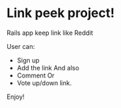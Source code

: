 # Link peek project!
Rails app keep link like Reddit

User can: 
* Sign up 
* Add the link 
And also 
* Comment 
Or 
* Vote up/down link.

Enjoy!